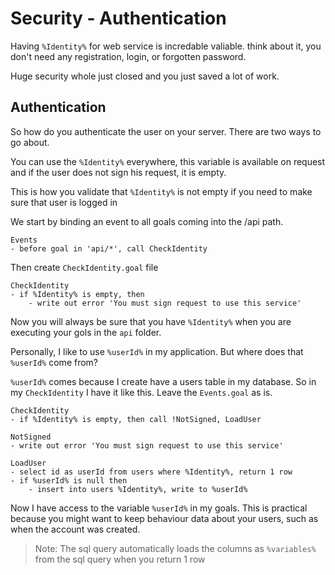# Security - Authentication

Having `%Identity%` for web service is incredable valiable. think about it, you don't need any registration, login, or forgotten password. 

Huge security whole just closed and you just saved a lot of work.

## Authentication

So how do you authenticate the user on your server. There are two ways to go about.

You can use the `%Identity%` everywhere, this variable is available on request and if the user does not sign his request, it is empty.

This is how you validate that `%Identity%` is not empty if you need to make sure that user is logged in

We start by binding an event to all goals coming into the /api path. 
```plang
Events
- before goal in 'api/*', call CheckIdentity
```

Then create `CheckIdentity.goal` file
```plang
CheckIdentity
- if %Identity% is empty, then
    - write out error 'You must sign request to use this service'
```

Now you will always be sure that you have `%Identity%` when you are executing your gols in the `api` folder.


Personally, I like to use `%userId%` in my application. But where does that `%userId%` come from?

`%userId%` comes because I create have a users table in my database. So in my `CheckIdentity` I have it like this. Leave the `Events.goal` as is.

```plang
CheckIdentity
- if %Identity% is empty, then call !NotSigned, LoadUser

NotSigned
- write out error 'You must sign request to use this service'

LoadUser
- select id as userId from users where %Identity%, return 1 row
- if %userId% is null then
    - insert into users %Identity%, write to %userId%
```

Now I have access to the variable `%userId%` in my goals. This is practical because you might want to keep behaviour data about your users, such as when the account was created.

> Note: The sql query automatically loads the columns as `%variables%` from the sql query when you return 1 row
